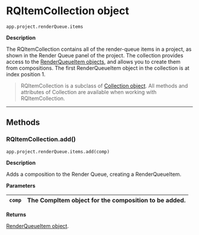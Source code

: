 # RQItemCollection object

`app.project.renderQueue.items`

**Description**

The RQItemCollection contains all of the render-queue items in a project, as shown in the Render Queue panel of the project. The collection provides access to the [RenderQueueItem objects](renderqueueitem.md#renderqueueitem), and allows you to create them from compositions. The first RenderQueueItem object in the collection is at index position 1.

> RQItemCollection is a subclass of [Collection object](../other/collection.md#collection). All methods and attributes of Collection are available when working with RQItemCollection.

---

## Methods

### RQItemCollection.add()

`app.project.renderQueue.items.add(comp)`

**Description**

Adds a composition to the Render Queue, creating a RenderQueueItem.

**Parameters**

| `comp`   | The CompItem object for the composition to be added.   |
|----------|--------------------------------------------------------|

**Returns**

[RenderQueueItem object](renderqueueitem.md#renderqueueitem).
